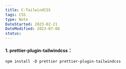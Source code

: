 ```yaml
---
title: C-TailwindCSS
tags: CSS
type: Note
DateStarted: 2023-02-21
DateModified: 2023-07-08
status:
---
```


#### 1. prettier-plugin-tailwindcss：

`npm install -D prettier prettier-plugin-tailwindcss`
